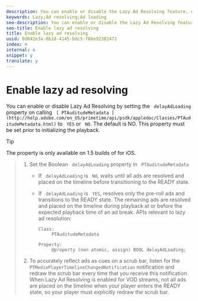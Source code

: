 ```yaml
---
description: You can enable or disable the Lazy Ad Resolving feature, currently a beta feature and only available on 1.5 builds of for iOS, using the existing Lazy Ad Loading mechanism. Lazy Ad Resolving is disabled by default on iOS.
keywords: Lazy;Ad resolving;Ad loading
seo-description: You can enable or disable the Lazy Ad Resolving feature, currently a beta feature and only available on 1.5 builds of for iOS, using the existing Lazy Ad Loading mechanism. Lazy Ad Resolving is disabled by default on iOS.
seo-title: Enable lazy ad resolving
title: Enable lazy ad resolving
uuid: 0d042e3a-8b18-4145-bdc5-766e92382472
index: n
internal: n
snippet: y
translate: y
---
```


# Enable lazy ad resolving

You can enable or disable Lazy Ad Resolving by setting the ` delayAdLoading` property on calling ` [ PTAuditudeMetadata ](http://help.adobe.com/en_US/primetime/api/psdk/appledoc/Classes/PTAuditudeMetadata.html)` to ` YES` or ` NO`. The default is NO. This property must be set prior to initializing the playback.

>[!TIP]
>
>The property is only available on 1.5 builds of <!-- PH element: phrases/primetime-sdk-name --> for iOS.


>1. Set the Boolean ` delayAdLoading` property in ` PTAuditudeMetadata` <!-- to control the timing of ad resolution and the placement of ads on the timeline: -->
>    
>    * If ` delayAdLoading` is ` NO`,  <!-- PH element: phrases/primetime-sdk-name --> waits until all ads are resolved and placed on the timeline before transitioning to the READY state.
>    * If ` delayAdLoading` is ` YES`,  <!-- PH element: phrases/primetime-sdk-name --> resolves only the pre-roll ads and transitions to the READY state. The remaining ads are resolved and placed on the timeline during playback at or before the expected playback time of an ad break.
>       APIs relevant to lazy ad resolution:
>    
>       ```
>       Class: 
>            PTAuditudeMetadata 
>        
>       Property: 
>            @property (non atomic, assign) BOOL delayAdLoading; 
>       
>       ```
>    
>1. To accurately reflect ads as cues on a scrub bar, listen for the ` PTMediaPlayerTimelineChangedNotification` notification and redraw the scrub bar every time that you receive this notification.
>   When Lazy Ad Resolving is enabled for VOD streams, not all ads are placed on the timeline when your player enters the READY state, so your player must explicitly redraw the scrub bar.
>
